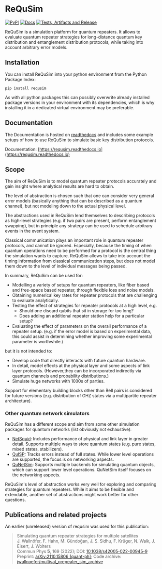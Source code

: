 # ReQuSim

[![PyPI](http://img.shields.io/pypi/v/requsim.svg)](https://pypi.python.org/pypi/requsim)
[![Docs](https://readthedocs.org/projects/requsim/badge/?version=latest)](https://requsim.readthedocs.io)
[![Tests, Artifacts and Release](https://github.com/jwallnoefer/requsim/actions/workflows/ci.yaml/badge.svg)](https://github.com/jwallnoefer/requsim/actions/workflows/ci.yaml)

ReQuSim is a simulation platform for quantum repeaters. It allows to evaluate
quantum repeater strategies for long-distance quantum key distribution and
entanglement distribution protocols, while taking into account arbitrary
error models.


## Installation

You can install ReQuSim into your python environment from the Python Package
Index:

```
pip install requsim
```

As with all python packages this can possibly overwrite already installed
package versions in your environment with its dependencies, which is why
installing it in a dedicated virtual environment may be preferable.

## Documentation

The Documentation is hosted on [readthedocs](https://readthedocs.org/) and
includes some example setups of how to use ReQuSim to simulate basic
key distribution protocols.

Documentation: [https://requsim.readthedocs.io](https://requsim.readthedocs.io)

## Scope

The aim of ReQuSim is to model quantum repeater protocols accurately and gain
insight where analytical results are hard to obtain.

The level of abstraction
is chosen such that one can consider very general error models (basically
anything that can be described as a quantum channel), but not modeling down
to the actual physical level.

The abstractions used in ReQuSim lend themselves to describing protocols as
high-level strategies (e.g. if two pairs are present, perform entanglement
swapping), but in principle any strategy can be used to schedule arbitrary
events in the event system.

Classical communication plays an important role in quantum repeater protocols,
and cannot be ignored. Especially, because the timing of when quantum operations
need to be performed for a protocol is the central thing the simulation wants
to capture. ReQuSim allows to take into account the timing information from
classical communication steps, but does not model them down to the level of
individual messages being passed.

In summary, ReQuSim can be used for:
  * Modelling a variety of setups for quantum repeaters, like fiber based and
    free-space based repeater, through flexible loss and noise models.
  * Obtaining numerical key rates for repeater protocols that are challenging to
    evaluate analytically.
  * Testing the effect of strategies for repeater protocols at a high level,
    e.g.
    - Should one discard qubits that sit in storage for too long?
    - Does adding an additional repeater station help for a particular setup?
  * Evaluating the effect of parameters on the overall performance of a
    repeater setup. (e.g. if the error model is based on experimental data,
      this could assist in determining whether improving some experimental
      parameter is worthwhile.)

but it is not intended to:
  * Develop code that directly interacts with future quantum hardware.
  * In detail, model effects at the physical layer and some aspects of link
    layer protocols. (However,they can be incorporated indirectly via quantum
      channels and probability distributions.)
  * Simulate huge networks with 1000s of parties.


Support for elementary building blocks other than Bell pairs is considered for
future versions (e.g. distribution of GHZ states via a multipartite
repeater architecture).


### Other quantum network simulators

ReQuSim has a different scope and aim from some other simulation packages for
quantum networks (list obviously not exhaustive):

  * [NetSquid](https://netsquid.org/): Includes performance of physical and
    link layer in greater detail. Supports multiple ways to store quantum states
    (e.g. pure states, mixed states, stabilizers).
  * [QuISP](https://github.com/sfc-aqua/quisp): Tracks errors instead of full
    states. While lower level operations are supported, the focus is on
    networking aspects.
  * [QuNetSim](https://github.com/tqsd/QuNetSim): Supports multiple backends
    for simulating quantum objects, which can support lower level operations.
    QuNetSim itself focuses on the networking aspects.

ReQuSim's level of abstraction works very well for exploring and comparing
strategies for quantum repeaters. While it aims to be flexible and
extendable, another set of abstractions might work better for other questions.

## Publications and related projects
An earlier (unreleased) version of requsim was used for this publication:

> Simulating quantum repeater strategies for multiple satellites <br>
> J. Wallnöfer, F. Hahn, M. Gündoğan, J. S. Sidhu, F. Krüger, N. Walk, J. Eisert, J. Wolters <br>
> Commun Phys **5**, 169 (2022); DOI: [10.1038/s42005-022-00945-9](https://doi.org/10.1038/s42005-022-00945-9) <br>
> Preprint: [arXiv:2110.15806 [quant-ph]](https://doi.org/10.48550/arXiv.2110.15806);
> Code archive: [jwallnoefer/multisat_qrepeater_sim_archive](https://github.com/jwallnoefer/multisat_qrepeater_sim_archive)
